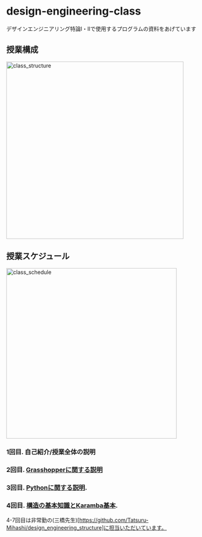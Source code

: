 # design-engineering-class
デザインエンジニアリング特論Ⅰ・Ⅱで使用するプログラムの資料をあげています

## 授業構成  
<img width="467" alt="class_structure" src="https://user-images.githubusercontent.com/10389953/164147562-4243922c-9172-4435-a232-9b666d99ce62.png">  

## 授業スケジュール  
<img width="449" alt="class_schedule" src="https://user-images.githubusercontent.com/10389953/164147606-876d48c3-3946-4f85-850b-14723d629727.png">  

### 1回目. 自己紹介/授業全体の説明

### 2回目. [Grasshopperに関する説明](https://github.com/becat-oss/design-engineering-class/tree/main/class2_grasshopper)  

### 3回目. [Pythonに関する説明](https://github.com/becat-oss/design-engineering-class/tree/main/class3_python). 

### 4回目. [構造の基本知識とKaramba基本](https://github.com/Tatsuru-Mihashi/design_engineering_structure/blob/main/exercise_s01.md).   
4-7回目は非常勤の(三橋先生)[https://github.com/Tatsuru-Mihashi/design_engineering_structure]に担当いただいています。  

